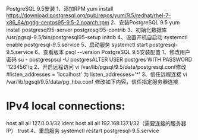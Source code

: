 PostgreSQL 9.5安装
1、添加RPM
yum install https://download.postgresql.org/pub/repos/yum/9.5/redhat/rhel-7-x86_64/pgdg-centos95-9.5-2.noarch.rpm
2、安装PostgreSQL 9.5
yum install postgresql95-server postgresql95-contrib
3、初始化数据库
/usr/pgsql-9.5/bin/postgresql95-setup initdb
4、设置开机自启动
systemctl enable postgresql-9.5.service
5、启动服务
systemctl start postgresql-9.5.service
6、查看版本
psql --version
PostgreSQL 9.5安装配置
1、修改用户密码
su - postgrespsql -U postgresALTER USER postgres WITH PASSWORD '123456'\q
2、开启远程访问
vi /var/lib/pgsql/9.5/data/postgresql.conf修改#listen_addresses = 'localhost'  为  listen_addresses='*'
3、信任远程连接
vi /var/lib/pgsql/9.5/data/pg_hba.conf
修改如下内容，信任指定服务器连接
# IPv4 local connections:
host    all            all      127.0.0.1/32      ident
host    all            all      192.168.137.1/32（需要连接的服务器IP）  trust
4、重启服务
systemctl restart postgresql-9.5.service
